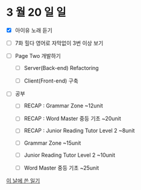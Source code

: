 # 3 월 20 일 일

- [x] 아이유 노래 듣기

- [ ] 7화 힐다 영어로 자막없이 3번 이상 보기

- [ ] Page Two 개발하기

  - [ ] Server(Back-end) Refactoring

  - [ ] Client(Front-end) 구축

- [ ] 공부

  - [ ] RECAP : Grammar Zone ~12unit
  - [ ] RECAP : Word Master 중등 기초 ~20unit
  - [ ] RECAP : Junior Reading Tutor Level 2 ~8unit

  - [ ] Grammar Zone ~15unit
  - [ ] Junior Reading Tutor Level 2 ~10unit
  - [ ] Word Master 중등 기초 ~25unit

[이 날에 쓴 일기](../../../diary/2022/3/20.md)
